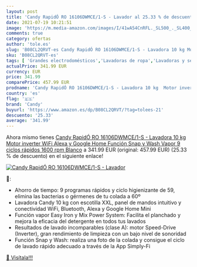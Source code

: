 ```yaml
---
layout: post
title: 'Candy RapidÓ RO 16106DWMCE/1-S - Lavador al 25.33 % de descuento'
date: 2021-07-19 10:21:51
image: 'https://m.media-amazon.com/images/I/41wA54CnRFL._SL500_._SL400_.jpg'
comments: true
category: ofertas
author: 'tole.es'
slug: 'B08CL2QRVT-es Candy RapidÓ RO 16106DWMCE/1-S - Lavadora 10 kg Motor...'
sku: 'B08CL2QRVT-es'
tags: [ 'Grandes electrodomésticos','Lavadoras de ropa','Lavadoras y secadoras','alexa','candy','google','home', ]
actualPrice: 341.99 EUR
currency: EUR
price: 341.99
comparePrice: 457.99 EUR
prodname: 'Candy RapidÓ RO 16106DWMCE/1-S - Lavadora 10 kg  Motor inverter  WiFi  Alexa y Google Home  Función Snap y Wash  Vapor  9 ciclos rápidos  1600 rpm  Blanco'
country: 'es'
flag: '🇪🇸'
brand: 'Candy'
buyurl: 'https://www.amazon.es/dp/B08CL2QRVT/?tag=tolees-21'
descuento: '25.33'
average: '341.99'
---
```


Ahora mismo tienes [Candy RapidÓ RO 16106DWMCE/1-S - Lavadora 10 kg  Motor inverter  WiFi  Alexa y Google Home  Función Snap y Wash  Vapor  9 ciclos rápidos  1600 rpm  Blanco](https://www.amazon.es/dp/B08CL2QRVT/?tag=tolees-21) a 341.99 EUR (original: 457.99 EUR) (25.33 %  de descuento) en el siguiente enlace!

[![Candy RapidÓ RO 16106DWMCE/1-S - Lavador](https://m.media-amazon.com/images/I/41wA54CnRFL._SL500_._SL400_.jpg)](https://www.amazon.es/dp/B08CL2QRVT/?tag=tolees-21)

🔎:

- Ahorro de tiempo: 9 programas rápidos y ciclo higienizante de 59, elimina las bacterias o gérmenes de tu colada a 60º
- Lavadora Candy 10 kg con escotilla XXL, panel de mandos intuitivo y conectividad WiFi, Bluetooth, Alexa y Google Home Mini
- Función vapor Easy Iron y Mix Power System: Facilita el planchado y mejora la eficacia del detergente en todos tus lavados
- Resultados de lavado incomparables (clase A): motor Speed-Drive (Inverter), gran rendimiento de limpieza con un bajo nivel de sonoridad
- Función Snap y Wash: realiza una foto de la colada y consigue el ciclo de lavado rápido adecuado a través de la App Simply-Fi

[🛒 Visítala!!!](https://www.amazon.es/dp/B08CL2QRVT/?tag=tolees-21)
